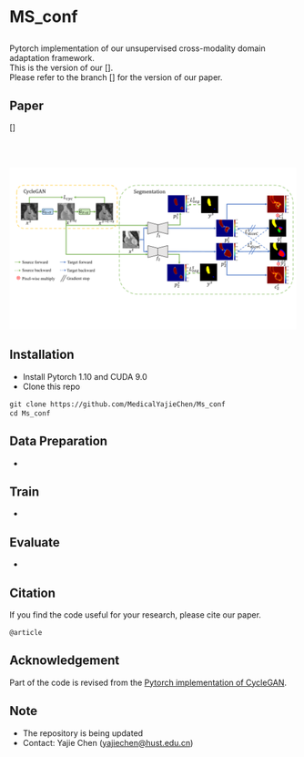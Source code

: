# MS_conf
## 

Pytorch implementation of our unsupervised cross-modality domain adaptation framework. <br/>
This is the version of our []. <br/>
Please refer to the branch [] for the version of our  paper. <br/>

## Paper
[]
<br/>

<br/>
<br/>
<p align="center">
  <img src="figure/pipeline.pdf">
</p>

## Installation
* Install Pytorch 1.10 and CUDA 9.0
* Clone this repo
```
git clone https://github.com/MedicalYajieChen/Ms_conf
cd Ms_conf
```

## Data Preparation
* 

## Train
* 

## Evaluate
* 

## Citation
If you find the code useful for your research, please cite our paper.
```
@article
```

## Acknowledgement
Part of the code is revised from the [Pytorch implementation of CycleGAN](https://github.com/leehomyc/cyclegan-1).

## Note
* The repository is being updated
* Contact: Yajie Chen (yajiechen@hust.edu.cn)
